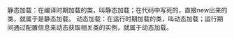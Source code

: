静态加载：在编译时期加载的类，叫静态加载；在代码中写死的，直接new出来的类，就属于是静态加载。
动态加载：在运行时期加载的类，叫动态加载；运行期间通过配置信息来动态获取相关类的实例，就属于动态加载。